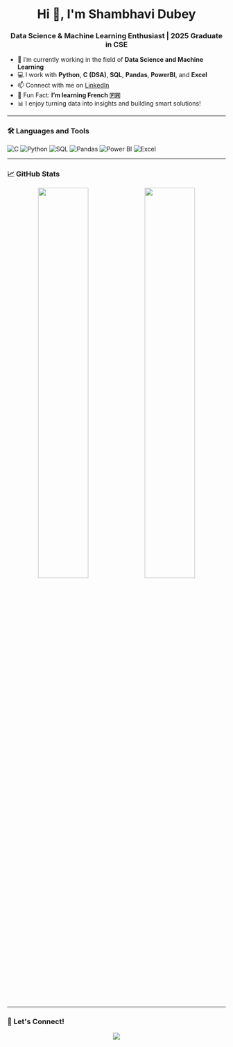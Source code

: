 <h1 align="center">Hi 👋, I'm Shambhavi Dubey</h1>
<h3 align="center">Data Science & Machine Learning Enthusiast | 2025 Graduate in CSE</h3>

- 🔭 I’m currently working in the field of **Data Science and Machine Learning**
- 💻 I work with **Python**, **C (DSA)**, **SQL**, **Pandas**, **PowerBI**, and **Excel**
- 📫 Connect with me on [LinkedIn](https://www.linkedin.com/in/shambhavi-shaiv)
- 🌱 Fun Fact: **I’m learning French 🇫🇷**  
- 📊 I enjoy turning data into insights and building smart solutions!

---

### 🛠️ Languages and Tools

![C](https://img.shields.io/badge/C-00599C?style=flat&logo=c&logoColor=white)
![Python](https://img.shields.io/badge/Python-3776AB?style=flat&logo=python&logoColor=white)
![SQL](https://img.shields.io/badge/SQL-025E8C?style=flat&logo=postgresql&logoColor=white)
![Pandas](https://img.shields.io/badge/Pandas-150458?style=flat&logo=pandas&logoColor=white)
![Power BI](https://img.shields.io/badge/PowerBI-F2C811?style=flat&logo=powerbi&logoColor=black)
![Excel](https://img.shields.io/badge/Excel-217346?style=flat&logo=microsoft-excel&logoColor=white)

---

### 📈 GitHub Stats

<p align="center">
  <img src="https://github-readme-stats.vercel.app/api?username=shambhavi-dubey&show_icons=true&theme=radical" width="48%" />
  <img src="https://github-readme-streak-stats.herokuapp.com/?user=shambhavi-dubey&theme=radical" width="48%" />
</p>

---

### 🔗 Let's Connect!

<p align="center">
  <a href="https://www.linkedin.com/in/shambhavi-shaiv" target="_blank">
    <img src="https://img.shields.io/badge/LinkedIn-blue?style=for-the-badge&logo=linkedin&logoColor=white" />
  </a>
</p>

